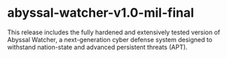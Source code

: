# abyssal-watcher-v1.0-mil-final
This release includes the fully hardened and extensively tested version of Abyssal Watcher, a next-generation cyber defense system designed to withstand nation-state and advanced persistent threats (APT).
